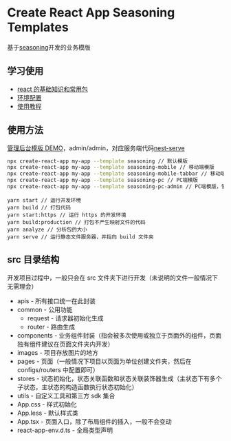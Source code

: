 # Create React App Seasoning Templates

基于[seasoning](https://github.com/dyb881/seasoning)开发的业务模版

## 学习使用

- [react 的基础知识和常用包](https://github.com/dyb881/recommended)
- [环境配置](https://www.yuque.com/xiangbudaowojingran/web/vx6qpl)
- [使用教程](https://www.yuque.com/xiangbudaowojingran/web/dqq25f)

## 使用方法

[管理后台模版 DEMO](http://nest.bittyshow.top)，admin/admin，对应服务端代码[nest-serve](https://github.com/dyb881/nest-serve)

```sh
npx create-react-app my-app --template seasoning // 默认模版
npx create-react-app my-app --template seasoning-mobile // 移动端模版
npx create-react-app my-app --template seasoning-mobile-tabbar // 移动端模版，带上 tabbar
npx create-react-app my-app --template seasoning-pc // PC端模版
npx create-react-app my-app --template seasoning-pc-admin // PC端模版，管理后台模版，账号密码都是 admin
```

```
yarn start // 运行开发环境
yarn build // 打包代码
yarn start:https // 运行 https 的开发环境
yarn build:production // 打包不产生映射文件的代码
yarn analyze // 分析包的大小
yarn serve // 运行静态文件服务器，并指向 build 文件夹
```

## src 目录结构

开发项目过程中，一般只会在 src 文件夹下进行开发（未说明的文件一般情况下无需理会）

- apis - 所有接口统一在此封装
- common - 公用功能
  - request - 请求器初始化生成
  - router - 路由生成
- components - 业务组件封装（指会被多次使用或独立于页面外的组件，页面独有组件建议在页面文件夹内开发）
- images - 项目存放图片的地方
- pages - 页面（一般情况下项目以页面为单位创建文件夹，然后在 configs/routers 中配置即可）
- stores - 状态初始化，状态关联函数和状态关联装饰器生成（主状态下有多个子状态，主状态的构造函数执行状态初始化）
- utils - 自定义工具和第三方 sdk 集合
- App.css - 样式初始化
- App.less - 默认样式类
- App.tsx - 页面入口，除了布局组件的插入，一般不会变动
- react-app-env.d.ts - 全局类型声明
